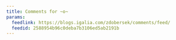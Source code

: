 ```yaml
---
title: Comments for ~o~
params:
  feedlink: https://blogs.igalia.com/zdobersek/comments/feed/
  feedid: 2588954b96c0deba7b3106ed5ab2191b
---
```

